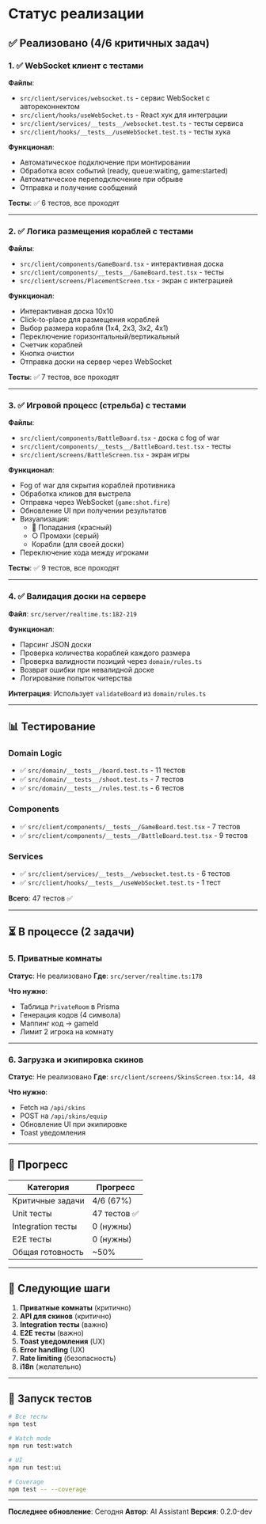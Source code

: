 # Статус реализации

## ✅ Реализовано (4/6 критичных задач)

### 1. ✅ WebSocket клиент с тестами
**Файлы**:
- `src/client/services/websocket.ts` - сервис WebSocket с автореконнектом
- `src/client/hooks/useWebSocket.ts` - React хук для интеграции
- `src/client/services/__tests__/websocket.test.ts` - тесты сервиса
- `src/client/hooks/__tests__/useWebSocket.test.ts` - тесты хука

**Функционал**:
- Автоматическое подключение при монтировании
- Обработка всех событий (ready, queue:waiting, game:started)
- Автоматическое переподключение при обрыве
- Отправка и получение сообщений

**Тесты**: ✅ 6 тестов, все проходят

---

### 2. ✅ Логика размещения кораблей с тестами
**Файлы**:
- `src/client/components/GameBoard.tsx` - интерактивная доска
- `src/client/components/__tests__/GameBoard.test.tsx` - тесты
- `src/client/screens/PlacementScreen.tsx` - экран с интеграцией

**Функционал**:
- Интерактивная доска 10x10
- Click-to-place для размещения кораблей
- Выбор размера корабля (1x4, 2x3, 3x2, 4x1)
- Переключение горизонтальный/вертикальный
- Счетчик кораблей
- Кнопка очистки
- Отправка доски на сервер через WebSocket

**Тесты**: ✅ 7 тестов, все проходят

---

### 3. ✅ Игровой процесс (стрельба) с тестами
**Файлы**:
- `src/client/components/BattleBoard.tsx` - доска с fog of war
- `src/client/components/__tests__/BattleBoard.test.tsx` - тесты
- `src/client/screens/BattleScreen.tsx` - экран игры

**Функционал**:
- Fog of war для скрытия кораблей противника
- Обработка кликов для выстрела
- Отправка через WebSocket (`game:shot.fire`)
- Обновление UI при получении результатов
- Визуализация:
  - 🔴 Попадания (красный)
  - ○ Промахи (серый)
  - Корабли (для своей доски)
- Переключение хода между игроками

**Тесты**: ✅ 9 тестов, все проходят

---

### 4. ✅ Валидация доски на сервере
**Файл**: `src/server/realtime.ts:182-219`

**Функционал**:
- Парсинг JSON доски
- Проверка количества кораблей каждого размера
- Проверка валидности позиций через `domain/rules.ts`
- Возврат ошибки при невалидной доске
- Логирование попыток читерства

**Интеграция**: Использует `validateBoard` из `domain/rules.ts`

---

## 📊 Тестирование

### Domain Logic
- ✅ `src/domain/__tests__/board.test.ts` - 11 тестов
- ✅ `src/domain/__tests__/shoot.test.ts` - 7 тестов
- ✅ `src/domain/__tests__/rules.test.ts` - 6 тестов

### Components
- ✅ `src/client/components/__tests__/GameBoard.test.tsx` - 7 тестов
- ✅ `src/client/components/__tests__/BattleBoard.test.tsx` - 9 тестов

### Services
- ✅ `src/client/services/__tests__/websocket.test.ts` - 6 тестов
- ✅ `src/client/hooks/__tests__/useWebSocket.test.ts` - 1 тест

**Всего**: 47 тестов ✅

---

## ⏳ В процессе (2 задачи)

### 5. Приватные комнаты
**Статус**: Не реализовано
**Где**: `src/server/realtime.ts:178`

**Что нужно**:
- Таблица `PrivateRoom` в Prisma
- Генерация кодов (4 символа)
- Маппинг код → gameId
- Лимит 2 игрока на комнату

---

### 6. Загрузка и экипировка скинов
**Статус**: Не реализовано
**Где**: `src/client/screens/SkinsScreen.tsx:14, 48`

**Что нужно**:
- Fetch на `/api/skins`
- POST на `/api/skins/equip`
- Обновление UI при экипировке
- Toast уведомления

---

## 🎯 Прогресс

| Категория | Прогресс |
|-----------|----------|
| Критичные задачи | 4/6 (67%) |
| Unit тесты | 47 тестов ✅ |
| Integration тесты | 0 (нужны) |
| E2E тесты | 0 (нужны) |
| Общая готовность | ~50% |

---

## 📝 Следующие шаги

1. **Приватные комнаты** (критично)
2. **API для скинов** (критично)
3. **Integration тесты** (важно)
4. **E2E тесты** (важно)
5. **Toast уведомления** (UX)
6. **Error handling** (UX)
7. **Rate limiting** (безопасность)
8. **i18n** (желательно)

---

## 🧪 Запуск тестов

```bash
# Все тесты
npm test

# Watch mode
npm run test:watch

# UI
npm run test:ui

# Coverage
npm test -- --coverage
```

---

**Последнее обновление**: Сегодня
**Автор**: AI Assistant
**Версия**: 0.2.0-dev

